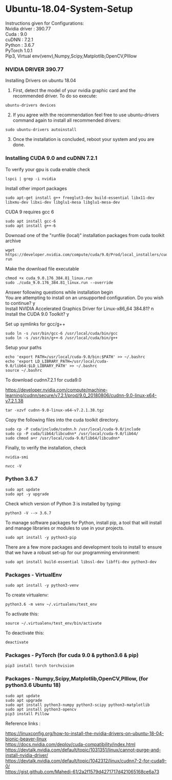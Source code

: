 # Ubuntu-18.04-System-Setup

Instructions given for Configurations:<br/>
Nvidia driver : 390.77<br/>
Cuda : 9.0<br/>
cuDNN : 7.2.1<br/>
Python : 3.6.7<br/>
PyTorch 1.0.1<br/>
Pip3, Virtual env(venv),Numpy,Scipy,Matplotlib,OpenCV,PIllow<br/>

###  NVIDIA DRIVER 390.77

Installing Drivers on ubuntu 18.04<br/>

1. First, detect the model of your nvidia graphic card and the recommended driver. To do so execute:<br/>
```
ubuntu-drivers devices
```
2. If you agree with the recommendation feel free to use ubuntu-drivers command again to install all recommended drivers:<br/>
```
sudo ubuntu-drivers autoinstall
```
3. Once the installation is concluded, reboot your system and you are done.<br/>



### Installing CUDA 9.0 and cuDNN 7.2.1 

To verify your gpu is cuda enable check<br/>
```
lspci | grep -i nvidia
```
Install other import packages<br/>
```
sudo apt-get install g++ freeglut3-dev build-essential libx11-dev libxmu-dev libxi-dev libglu1-mesa libglu1-mesa-dev
```
CUDA 9 requires gcc 6<br/>
```
sudo apt install gcc-6
sudo apt install g++-6
```
Downoad one of the "runfile (local)" installation packages from cuda toolkit archive
```
wget https://developer.nvidia.com/compute/cuda/9.0/Prod/local_installers/cuda_9.0.176_384.81_linux-run
```

Make the download file executable
```
chmod +x cuda_9.0.176_384.81_linux.run
sudo ./cuda_9.0.176_384.81_linux.run --override
```
Answer following questions while installation begin<br/>
You are attempting to install on an unsupported configuration. Do you wish to continue? y<br/>
Install NVIDIA Accelerated Graphics Driver for Linux-x86_64 384.81? n<br/>
Install the CUDA 9.0 Toolkit? y<br/>

Set up symlinks for gcc/g++<br/>
```
sudo ln -s /usr/bin/gcc-6 /usr/local/cuda/bin/gcc
sudo ln -s /usr/bin/g++-6 /usr/local/cuda/bin/g++
```
Setup your paths
```
echo 'export PATH=/usr/local/cuda-9.0/bin:$PATH' >> ~/.bashrc
echo 'export LD_LIBRARY_PATH=/usr/local/cuda-9.0/lib64:$LD_LIBRARY_PATH' >> ~/.bashrc
source ~/.bashrc
```

To download cudnn7.2.1 for cuda9.0

https://developer.nvidia.com/compute/machine-learning/cudnn/secure/v7.2.1/prod/9.0_20180806/cudnn-9.0-linux-x64-v7.2.1.38
```
tar -xzvf cudnn-9.0-linux-x64-v7.2.1.38.tgz
```

Copy the following files into the cuda toolkit directory.
```
sudo cp -P cuda/include/cudnn.h /usr/local/cuda-9.0/include
sudo cp -P cuda/lib64/libcudnn* /usr/local/cuda-9.0/lib64/
sudo chmod a+r /usr/local/cuda-9.0/lib64/libcudnn*
```

Finally, to verify the installation, check
```
nvidia-smi
```
```
nvcc -V
```


###  Python 3.6.7 
```
sudo apt update
sudo apt -y upgrade
```
Check which version of Python 3 is installed by typing:<br/>
```
python3 -V --> 3.6.7
``` 

To manage software packages for Python, install pip, a tool that will install and manage libraries or modules to use in your projects.<br/>
``` 
sudo apt install -y python3-pip
``` 
There are a few more packages and development tools to install to ensure that we have a robust set-up for our programming environment:
```
sudo apt install build-essential libssl-dev libffi-dev python3-dev
``` 

### Packages - VirtualEnv 
``` 
sudo apt install -y python3-venv
``` 
To create virtualenv:<br/>
``` 
python3.6 -m venv ~/.virtualenv/test_env
``` 
To activate this:
``` 
source ~/.virtualenv/test_env/bin/activate
``` 
To deactivate this:<br/>
``` 
deactivate
``` 

###  Packages - PyTorch (for cuda 9.0 & python3.6 & pip) 
``` 
pip3 install torch torchvision
``` 
### Packages - Numpy,Scipy,Matplotlib,OpenCV,PIllow, (for python3.6 Ubuntu 18) 
``` 
sudo apt update
sudo apt upgrade
sudo apt install python3-numpy python3-scipy python3-matplotlib
sudo apt install python3-opencv
pip3 install Pillow
``` 


Reference links :

https://linuxconfig.org/how-to-install-the-nvidia-drivers-on-ubuntu-18-04-bionic-beaver-linux<br/>
https://docs.nvidia.com/deploy/cuda-compatibility/index.html<br/>
https://devtalk.nvidia.com/default/topic/1031351/linux/cannot-purge-and-install-nvidia-driver/<br/>
https://devtalk.nvidia.com/default/topic/1042312/linux/cudnn7-2-for-cuda9-0/<br/>
https://gist.github.com/Mahedi-61/2a2f1579d4271717d421065168ce6a73<br/>

